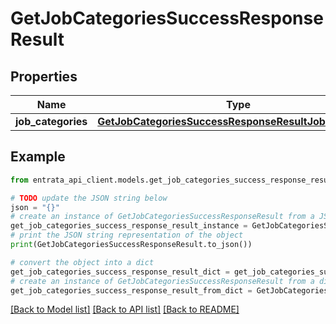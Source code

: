 # GetJobCategoriesSuccessResponseResult


## Properties

Name | Type | Description | Notes
------------ | ------------- | ------------- | -------------
**job_categories** | [**GetJobCategoriesSuccessResponseResultJobCategories**](GetJobCategoriesSuccessResponseResultJobCategories.md) |  | 

## Example

```python
from entrata_api_client.models.get_job_categories_success_response_result import GetJobCategoriesSuccessResponseResult

# TODO update the JSON string below
json = "{}"
# create an instance of GetJobCategoriesSuccessResponseResult from a JSON string
get_job_categories_success_response_result_instance = GetJobCategoriesSuccessResponseResult.from_json(json)
# print the JSON string representation of the object
print(GetJobCategoriesSuccessResponseResult.to_json())

# convert the object into a dict
get_job_categories_success_response_result_dict = get_job_categories_success_response_result_instance.to_dict()
# create an instance of GetJobCategoriesSuccessResponseResult from a dict
get_job_categories_success_response_result_from_dict = GetJobCategoriesSuccessResponseResult.from_dict(get_job_categories_success_response_result_dict)
```
[[Back to Model list]](../README.md#documentation-for-models) [[Back to API list]](../README.md#documentation-for-api-endpoints) [[Back to README]](../README.md)


